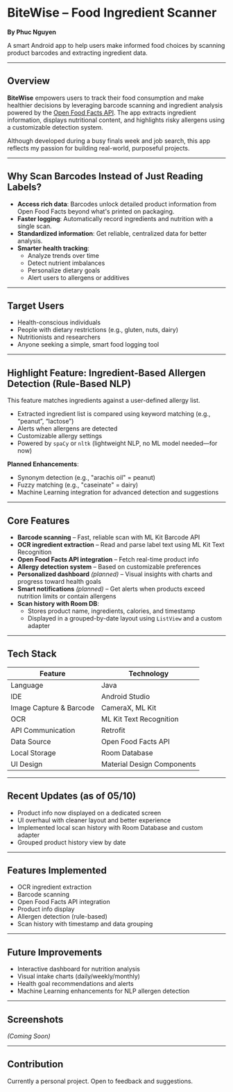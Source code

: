 ﻿# BiteWise – Food Ingredient Scanner
**By Phuc Nguyen**

A smart Android app to help users make informed food choices by scanning product barcodes and extracting ingredient data.

---

## Overview

**BiteWise** empowers users to track their food consumption and make healthier decisions by leveraging barcode scanning and ingredient analysis powered by the [Open Food Facts API](https://world.openfoodfacts.org/). The app extracts ingredient information, displays nutritional content, and highlights risky allergens using a customizable detection system.

Although developed during a busy finals week and job search, this app reflects my passion for building real-world, purposeful projects.

---

## Why Scan Barcodes Instead of Just Reading Labels?

- **Access rich data**: Barcodes unlock detailed product information from Open Food Facts beyond what's printed on packaging.
- **Faster logging**: Automatically record ingredients and nutrition with a single scan.
- **Standardized information**: Get reliable, centralized data for better analysis.
- **Smarter health tracking**:
    - Analyze trends over time
    - Detect nutrient imbalances
    - Personalize dietary goals
    - Alert users to allergens or additives

---

## Target Users

- Health-conscious individuals
- People with dietary restrictions (e.g., gluten, nuts, dairy)
- Nutritionists and researchers
- Anyone seeking a simple, smart food logging tool

---

## Highlight Feature: Ingredient-Based Allergen Detection (Rule-Based NLP)

This feature matches ingredients against a user-defined allergy list.

- Extracted ingredient list is compared using keyword matching (e.g., “peanut”, “lactose”)
- Alerts when allergens are detected
- Customizable allergy settings
- Powered by `spaCy` or `nltk` (lightweight NLP, no ML model needed—for now)

**Planned Enhancements**:
- Synonym detection (e.g., "arachis oil" = peanut)
- Fuzzy matching (e.g., "caseinate" = dairy)
- Machine Learning integration for advanced detection and suggestions

---

## Core Features

- **Barcode scanning** – Fast, reliable scan with ML Kit Barcode API
- **OCR ingredient extraction** – Read and parse label text using ML Kit Text Recognition
- **Open Food Facts API integration** – Fetch real-time product info
- **Allergy detection system** – Based on customizable preferences
- **Personalized dashboard** *(planned)* – Visual insights with charts and progress toward health goals
- **Smart notifications** *(planned)* – Get alerts when products exceed nutrition limits or contain allergens
- **Scan history with Room DB**:
    - Stores product name, ingredients, calories, and timestamp
    - Displayed in a grouped-by-date layout using `ListView` and a custom adapter

---

## Tech Stack

| Feature                  | Technology                   |
|--------------------------|------------------------------|
| Language                 | Java                         |
| IDE                      | Android Studio               |
| Image Capture & Barcode | CameraX, ML Kit              |
| OCR                     | ML Kit Text Recognition      |
| API Communication       | Retrofit                     |
| Data Source             | Open Food Facts API          |
| Local Storage           | Room Database                |
| UI Design               | Material Design Components   |

---

## Recent Updates (as of 05/10)

- Product info now displayed on a dedicated screen
- UI overhaul with cleaner layout and better experience
- Implemented local scan history with Room Database and custom adapter
- Grouped product history view by date

---

## Features Implemented

- OCR ingredient extraction
- Barcode scanning
- Open Food Facts API integration
- Product info display
- Allergen detection (rule-based)
- Scan history with timestamp and data grouping

---

## Future Improvements

- Interactive dashboard for nutrition analysis
- Visual intake charts (daily/weekly/monthly)
- Health goal recommendations and alerts
- Machine Learning enhancements for NLP allergen detection

---

## Screenshots

*(Coming Soon)*

---

## Contribution

Currently a personal project. Open to feedback and suggestions.
